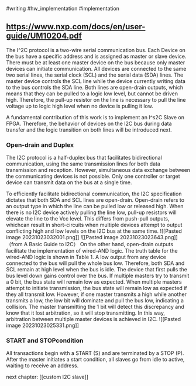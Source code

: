 #writing  #hw_implementation #implementation 




## https://www.nxp.com/docs/en/user-guide/UM10204.pdf

The I^2C protocol is a two-wire serial communication bus. Each Device on the bus have a specific address and is assigned as master or slave device. There must be at least one master device on the bus because only master devices can initiate communication. All devices are connected to the same two serial lines, the serial clock (SCL) and the serial data (SDA) lines. The master device controls the SCL line while the device currently writing data to the bus controls the SDA line. Both lines are open-drain outputs, which means that they can be pulled to a logic low level, but cannot be driven high. Therefore, the pull-up resistor on the line is necessary to pull the line voltage up to logic high level when no device is pulling it low.

A fundamental contribution of this work is to implement an I^s2C Slave on FPGA. Therefore, the behavior of devices on the I2C bus during data transfer and the logic transition on both lines will be introduced next. 

### Open-drain and Duplex
The I2C protocol is a half-duplex bus that facilitates bidirectional communication, using the same transmission lines for both data transmission and reception. However, simultaneous data exchange between the communicating devices is not possible. Only one controller or target device can transmit data on the bus at a single time.

To efficiently facilitate bidirectional communication, the I2C specification dictates that both SDA and SCL lines are open-drain. Open-drain refers to an output type in which the line can be pulled low or released high. When there is no I2C device actively pulling the line low, pull-up resistors will elevate the line to the Vcc level. This differs from push-pull outputs, whichcan result in short-circuits when multiple devices attempt to output conflicting high and low levels on the I2C bus at the same time.
![[Pasted image 20231023032001.png]]
![[Pasted image 20231023023643.png]]
（from A Basic Guide to I2C）
On the other hand, open-drain outputs facilitate the implementation of wired-AND logic. The truth table for the wired-AND logic is shown in Table 1. A low output from any device connected to the bus will pull the whole bus low. Therefore, both SDA and SCL remain at high level when the bus is idle. The device that first pulls the bus level down gains control over the bus. If multiple masters try to transmit a 0 bit, the bus state will remain low as expected. When multiple masters attempt to initiate transmission, the bus state will remain low as expected if they all transmit low. However, if one master transmits a high while another transmits a low, the low bit will dominate and pull the bus low, indicating a collision. The master transmitting the 1 bit will detect this discrepancy and know that it lost arbitration, so it will stop transmitting. In this way, arbitration between multiple master devices is achieved in I2C.
![[Pasted image 20231023025331.png]]
### START and STOPcondition 
All transactions begin with a START (S) and are terminated by a STOP (P).
After the master initiates a start condition, all slaves go from idle to active, waiting to receive an address.

next chapter:
[[custom I2C slave]]